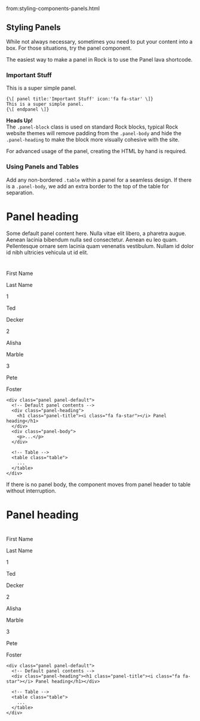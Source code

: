 # 
from:styling-components-panels.html

Styling Panels
--------------

While not always necessary, sometimes you need to put your content into a box. For those situations, try the panel component.

The easiest way to make a panel in Rock is to use the Panel lava shortcode.

### Important Stuff

This is a super simple panel.

```
{\[ panel title:'Important Stuff' icon:'fa fa-star' \]}
This is a super simple panel.
{\[ endpanel \]}
```

**Heads Up!**  
The `.panel-block` class is used on standard Rock blocks, typical Rock website themes will remove padding from the `.panel-body` and hide the `.panel-heading` to make the block more visually cohesive with the site.

For advanced usage of the panel, creating the HTML by hand is required.

### Using Panels and Tables

Add any non-bordered `.table` within a panel for a seamless design. If there is a `.panel-body`, we add an extra border to the top of the table for separation.

Panel heading
=============

Some default panel content here. Nulla vitae elit libero, a pharetra augue. Aenean lacinia bibendum nulla sed consectetur. Aenean eu leo quam. Pellentesque ornare sem lacinia quam venenatis vestibulum. Nullam id dolor id nibh ultricies vehicula ut id elit.

#

First Name

Last Name

1

Ted

Decker

2

Alisha

Marble

3

Pete

Foster

```
<div class="panel panel-default">
  <!-- Default panel contents -->
  <div class="panel-heading">
    <h1 class="panel-title"><i class="fa fa-star"></i> Panel heading</h1>
  </div>
  <div class="panel-body">
    <p>...</p>
  </div>

  <!-- Table -->
  <table class="table">
    ...
  </table>
</div>

```

If there is no panel body, the component moves from panel header to table without interruption.

Panel heading
=============

#

First Name

Last Name

1

Ted

Decker

2

Alisha

Marble

3

Pete

Foster

```
<div class="panel panel-default">
  <!-- Default panel contents -->
  <div class="panel-heading"><h1 class="panel-title"><i class="fa fa-star"></i> Panel heading</h1></div>

  <!-- Table -->
  <table class="table">
    ...
  </table>
</div>
```